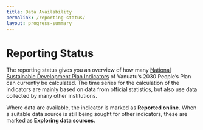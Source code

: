 ```yaml
---
title: Data Availability
permalink: /reporting-status/
layout: progress-summary
---
```

# Reporting Status


The reporting status gives you an overview of how many [National Sustainable Development Plan Indicators](https://www.gov.vu/index.php/resources/vanuatu-2030) of Vanuatu’s 2030 People’s Plan can currently be calculated. The time series for the calculation of the indicators are mainly based on data from official statistics, but 
also use data collected by many other institutions. 

Where data are available, the indicator is marked as **Reported online**. When a suitable data source is still being sought for other indicators, these are marked as **Exploring data sources**.
